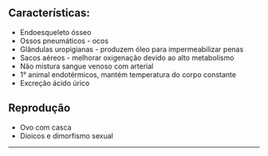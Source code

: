 ## Características:

- Endoesqueleto ósseo
- Ossos pneumáticos - ocos
- Glândulas uropigianas - produzem óleo para impermeabilizar penas
- Sacos aéreos - melhorar oxigenação devido ao alto metabolismo
- Não mistura sangue venoso com arterial 
- 1° animal endotérmicos, mantém temperatura do corpo constante
- Excreção ácido úrico

## Reprodução

- Ovo com casca
- Dioicos e dimorfismo sexual

---
